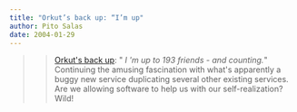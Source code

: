 ```yaml
---
title: "Orkut’s back up: “I’m up"
author: Pito Salas
date: 2004-01-29
---
```



>>

>> [Orkut's back up](<http://orkut.com>): " _I 'm up to 193 friends - and
counting._" Continuing the amusing fascination with what's apparently a buggy
new service duplicating several other existing services. Are we allowing
software to help us with our self-realization? Wild!


